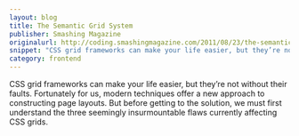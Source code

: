 ```yaml
---
layout: blog
title: The Semantic Grid System
publisher: Smashing Magazine
originalurl: http://coding.smashingmagazine.com/2011/08/23/the-semantic-grid-system-page-layout-for-tomorrow/
snippet: "CSS grid frameworks can make your life easier, but they’re not without their faults. Fortunately for us, modern techniques offer a new approach to constructing page layouts. But before getting to the solution, we must first understand the three seemingly insurmountable flaws currently affecting CSS grids."
category: frontend
---
```


CSS grid frameworks can make your life easier, but they’re not without their faults. Fortunately for us, modern techniques offer a new approach to constructing page layouts. But before getting to the solution, we must first understand the three seemingly insurmountable flaws currently affecting CSS grids.